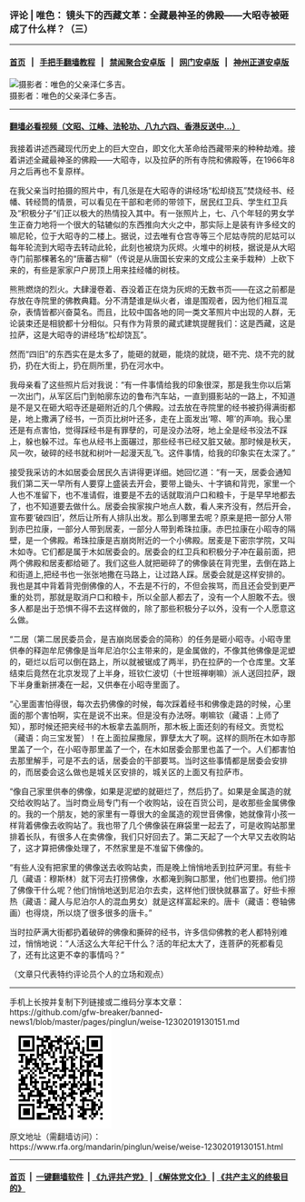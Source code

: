 ### 评论 | 唯色： 镜头下的西藏文革：全藏最神圣的佛殿——大昭寺被砸成了什么样？（三）
------------------------

#### [首页](https://github.com/gfw-breaker/banned-news1/blob/master/README.md) &nbsp;&nbsp;|&nbsp;&nbsp; [手把手翻墙教程](https://github.com/gfw-breaker/guides/wiki) &nbsp;&nbsp;|&nbsp;&nbsp; [禁闻聚合安卓版](https://github.com/gfw-breaker/bn-android) &nbsp;&nbsp;|&nbsp;&nbsp; [网门安卓版](https://github.com/oGate2/oGate) &nbsp;&nbsp;|&nbsp;&nbsp; [神州正道安卓版](https://github.com/SzzdOgate/update) 



<div id="headerimg">
 <img alt="摄影者：唯色的父亲泽仁多吉。" src="https://www.rfa.org/mandarin/pinglun/weise/weise-12302019130151.html/Untitled-1.jpg/@@images/5456f50b-4961-4762-83c9-4ecefecc0c74.jpeg" title="摄影者：唯色的父亲泽仁多吉。"/>
 <div id="headerimgcontents">
  <div id="headerimgcaption">
   <span>
    摄影者：唯色的父亲泽仁多吉。
   </span>
   <!-- zoomattribute -->
  </div>
  <!-- headerimgcaption -->
 </div>
 <!-- headerimagecontents -->
</div>

<hr/>


#### [翻墙必看视频（文昭、江峰、法轮功、八九六四、香港反送中...）](http://167.172.214.107/home.html)

<div id="storytext">
 <div>
  <div class="slot_header">
  </div>
 </div>
 <p>
  我接着讲述西藏现代历史上的巨大空白，即文化大革命给西藏带来的种种劫难。接着讲述全藏最神圣的佛殿——大昭寺，以及拉萨的所有寺院和佛殿等，在1966年8月之后再也不复原样。
 </p>
 <p>
  在我父亲当时拍摄的照片中，有几张是在大昭寺的讲经场“松却绕瓦”焚烧经书、经幡、转经筒的情景，可以看见在干部和老师的带领下，居民红卫兵、学生红卫兵及“积极分子”们正以极大的热情投入其中。有一张照片上，七、八个年轻的男女学生正奋力地将一个很大的轱辘似的东西推向大火之中，那实际上是装有许多经文的嘛尼轮，位于大昭寺的二楼上。据说，过去唯有仓宫寺等三个尼姑寺院的尼姑可以每年轮流到大昭寺去转动此轮，此刻也被烧为灰烬。火堆中的树枝，据说是从大昭寺门前那棵著名的“唐蕃古柳”（传说是从唐国长安来的文成公主亲手栽种）上砍下来的，有些是家家户户房顶上用来挂经幡的树枝。
 </p>
 <p>
  熊熊燃烧的烈火。大肆漫卷着、吞没着正在烧为灰烬的无数书页——在这之前都是存放在寺院里的佛教典籍。分不清楚谁是纵火者，谁是围观者，因为他们相互混杂，表情皆都兴奋莫名。而且，比较中国各地的同一类文革照片中出现的人群，无论装束还是相貌都十分相似。只有作为背景的藏式建筑提醒我们：这是西藏，这是拉萨，这是大昭寺的讲经场“松却饶瓦”。
 </p>
 <p>
  然而“四旧”的东西实在是太多了，能砸的就砸，能烧的就烧，砸不完、烧不完的就扔，扔在大街上，扔在厕所里，扔在河水中。
 </p>
 <p>
  我母亲看了这些照片后对我说：“有一件事情给我的印象很深，那是我生你以后第一次出门，从军区后门到帕廓东边的鲁布汽车站，一直到摄影站的一路上，不知道是不是又在砸大昭寺还是砸附近的几个佛殿。过去放在寺院里的经书被扔得满街都是，地上撒满了经书，一页页比树叶还多，走在上面发出‘嚓、嚓’的声响。我心里还是有点害怕，觉得踩经书是有罪孽的，可是没办法呀，地上全是经书没法不踩上，躲也躲不过。车也从经书上面碾过，那些经书已经又脏又破。那时候是秋天，风一吹，破碎的经书就和树叶一起漫天乱飞。这件事情，给我的印象实在太深了。”
 </p>
 <p>
  接受我采访的木如居委会居民久吉讲得更详细。她回忆道：“有一天，居委会通知我们第二天一早所有人要穿上盛装去开会，要带上锄头、十字镐和背兜，家里一个人也不准留下，也不准请假，谁要是不去的话就取消户口和粮卡，于是早早地都去了，也不知道要去做什么。居委会挨家挨户地点人数，看人来齐没有，然后开会，宣布要‘破四旧’，然后让所有人排队出发。那么到哪里去呢？原来是把一部分人带到赤巴拉康，一部分人带到居麦，一部分人带到希珠拉康。赤巴拉康在小昭寺的隔壁，是一个佛殿。希珠拉康是吉崩岗附近的一个小佛殿。居麦是下密宗学院，又叫木如寺。它们都是属于木如居委会的。居委会的红卫兵和积极分子冲在最前面，把两个佛殿和居麦都给砸了。我们这些人就把砸碎了的佛像装在背兜里，去倒在路上和街道上,把经书也一张张地撒在马路上，让过路人踩。居委会就是这样安排的。我也是其中背着背兜倒佛像的人，不去是不行的，不但会挨骂，而且还会受到更严重的处罚，那就是取消户口和粮卡，所以全部人都去了，没有一个人胆敢不去。很多人都是出于恐惧不得不去这样做的，除了那些积极分子以外，没有一个人愿意这么做。
 </p>
 <p>
  “二居（第二居民委员会，是吉崩岗居委会的简称）的任务是砸小昭寺。小昭寺里供奉的释迦牟尼佛像是当年尼泊尔公主带来的，是金属做的，不像其他佛像是泥塑的，砸烂以后可以倒在路上，所以就被锯成了两半，扔在拉萨的一个仓库里。文革结束后竟然在北京发现了上半身，班钦仁波切（十世班禅喇嘛）派人送回拉萨，跟下半身重新拼凑在一起，又供奉在小昭寺里面了。
 </p>
 <p>
  “心里面害怕得很，每次去扔佛像的时候，每次踩着经书和佛像走路的时候，心里面的那个害怕啊，实在是说不出来。但是没有办法呀。喇嘛钦（藏语：上师了知），那时候还把夹经书的木板拿去盖厕所，那木板上面还刻的有经文。贡觉松（藏语：向三宝发誓）！在上面拉屎撒尿，罪孽太大了啊。这样的厕所在木如寺那里盖了一个，在小昭寺那里盖了一个，在木如居委会那里也盖了一个。人们都害怕去那里解手，可是不去的话，居委会的干部要骂。当时这些事情都是居委会安排的，而居委会这么做也是城关区安排的，城关区的上面又有拉萨市。
 </p>
 <p>
  “像自己家里供奉的佛像，如果是泥塑的就砸烂了，然后扔了。如果是金属造的就交给收购站了。当时商业局专门有一个收购站，设在百货公司，是收那些金属佛像的。我的一个朋友，她的家里有一尊很大的金属造的观世音佛像，她就像背小孩一样背着佛像去收购站了。我也带了几个佛像装在麻袋里一起去了，可是收购站那里排着长队，有很多人在卖佛像，我们只好回去了。第二天起了一个大早又去收购站了，这才算把佛像处理了，不然家里是不准留下佛像的。
 </p>
 <p>
  “有些人没有把家里的佛像送去收购站卖，而是晚上悄悄地丢到拉萨河里。有些卡几（藏语：穆斯林）就下河去打捞佛像，水都淹到胸口那里，他们也要捞。他们捞了佛像干什么呢？他们悄悄地送到尼泊尔去卖，这样他们很快就暴富了。好些卡擦热（藏语：藏人与尼泊尔人的混血男女）就是这样富起来的。唐卡（藏语：卷轴佛画）也得烧，所以烧了很多很多的唐卡。”
 </p>
 <p>
  当时拉萨满大街都扔着破碎的佛像和撕碎的经书，许多信仰佛教的老人都特别难过，悄悄地说：“人活这么大年纪干什么？活的年纪太大了，连菩萨的死都看见了，还有比这更不幸的事情吗？”
 </p>
 <p>
 </p>
 <p align="left">
  （文章只代表特约评论员个人的立场和观点）
 </p>
</div>

<hr/>
手机上长按并复制下列链接或二维码分享本文章：<br/>
https://github.com/gfw-breaker/banned-news1/blob/master/pages/pinglun/weise-12302019130151.md <br/>
<a href='https://github.com/gfw-breaker/banned-news1/blob/master/pages/pinglun/weise-12302019130151.md'><img src='https://github.com/gfw-breaker/banned-news1/blob/master/pages/pinglun/weise-12302019130151.md.png'/></a> <br/>
原文地址（需翻墙访问）：https://www.rfa.org/mandarin/pinglun/weise/weise-12302019130151.html


------------------------
#### [首页](https://github.com/gfw-breaker/banned-news1/blob/master/README.md) &nbsp;|&nbsp; [一键翻墙软件](https://github.com/gfw-breaker/nogfw/blob/master/README.md) &nbsp;| [《九评共产党》](https://github.com/gfw-breaker/9ping.md/blob/master/README.md#九评之一评共产党是什么) | [《解体党文化》](https://github.com/gfw-breaker/jtdwh.md/blob/master/README.md) | [《共产主义的终极目的》](https://github.com/gfw-breaker/gczydzjmd.md/blob/master/README.md)


<img src='http://gfw-breaker.win/banned-news/pages/pinglun/weise-12302019130151.md' width='0px' height='0px'/>